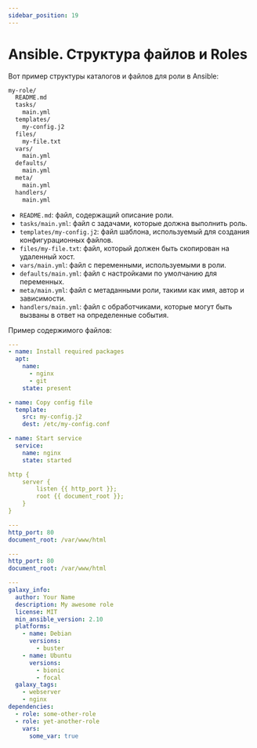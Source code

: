 ```yaml
---
sidebar_position: 19
---
```


# Ansible. Структура файлов и Roles

Вот пример структуры каталогов и файлов для роли в Ansible:

```bash
my-role/
  README.md
  tasks/
    main.yml
  templates/
    my-config.j2
  files/
    my-file.txt
  vars/
    main.yml
  defaults/
    main.yml
  meta/
    main.yml
  handlers/
    main.yml
```

- `README.md`: файл, содержащий описание роли.
- `tasks/main.yml`: файл с задачами, которые должна выполнить роль.
- `templates/my-config.j2`: файл шаблона, используемый для создания конфигурационных файлов.
- `files/my-file.txt`: файл, который должен быть скопирован на удаленный хост.
- `vars/main.yml`: файл с переменными, используемыми в роли.
- `defaults/main.yml`: файл с настройками по умолчанию для переменных.
- `meta/main.yml`: файл с метаданными роли, такими как имя, автор и зависимости.
- `handlers/main.yml`: файл с обработчиками, которые могут быть вызваны в ответ на определенные события.

Пример содержимого файлов:


```yaml title="tasks/main.yml"
---
- name: Install required packages
  apt:
    name:
      - nginx
      - git
    state: present

- name: Copy config file
  template:
    src: my-config.j2
    dest: /etc/my-config.conf

- name: Start service
  service:
    name: nginx
    state: started
```


```yaml title="templates/my-config.j2"
http {
    server {
        listen {{ http_port }};
        root {{ document_root }};
    }
}
```


```yaml title="vars/main.yml"
---
http_port: 80
document_root: /var/www/html
```


```yaml title="defaults/main.yml"
---
http_port: 80
document_root: /var/www/html
```


```yaml title="meta/main.yml"
---
galaxy_info:
  author: Your Name
  description: My awesome role
  license: MIT
  min_ansible_version: 2.10
  platforms:
    - name: Debian
      versions:
        - buster
    - name: Ubuntu
      versions:
        - bionic
        - focal
  galaxy_tags:
    - webserver
    - nginx
dependencies:
  - role: some-other-role
  - role: yet-another-role
    vars:
      some_var: true
```